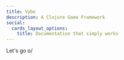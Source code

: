 ```yaml
---
title: Vybe
description: A Clojure Game Framework
social:
  cards_layout_options:
    title: Documentation that simply works
---
```


Let's go o/
